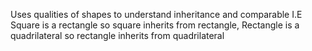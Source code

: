Uses qualities of shapes to understand inheritance and comparable
I.E Square is a rectangle so square inherits from rectangle,
Rectangle is a quadrilateral so rectangle inherits from quadrilateral
